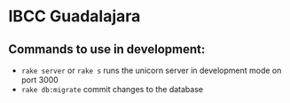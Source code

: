 # IBCC Guadalajara

## Commands to use in development:

 - `rake server` or `rake s` runs the unicorn server in development mode on port 3000
 - `rake db:migrate` commit changes to the database
 